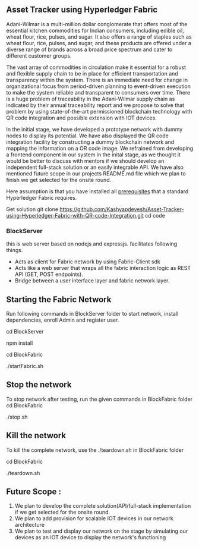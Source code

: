 ## Asset Tracker using Hyperledger Fabric 
Adani-Wilmar is a multi-million dollar conglomerate that offers most of the essential kitchen commodities for Indian consumers, 
including edible oil, wheat flour, rice, pulses, and sugar. It also offers a range of staples such as wheat flour, rice, pulses, and sugar, and these products are offered under a diverse range of brands across a broad price spectrum and cater to different customer groups.

The vast array of commodities in circulation make it essential for a robust and flexible supply chain to be in place for efficient transportation and transparency within the system.
There is an immediate need for change in organizational focus from period-driven planning to event-driven execution to make the system reliable and transparent to consumers over time. 
There is a huge problem of traceability in the Adani-Wilmar supply chain as indicated by their annual traceability report and we propose to solve that problem by using state-of-the-art permissioned blockchain technology with QR code integration and possible extension with IOT devices.

In the initial stage, we have developed a prototype network with dummy nodes to display its potential. 
We have also displayed the QR code integration facility by constructing a dummy blockchain network and mapping the information on a OR code image. We refrained from developing a frontend component in our system in the inital stage, as we thought it would be better to discuss with mentors if we should develop an independent full-stack solution or an easily integrable API. 
We have also mentioned future scope in our projects README.md file which we plan to finish we get selected for the onsite round.


Here assumption is that you have installed all [prerequisites](https://hyperledger-fabric.readthedocs.io/en/release-1.3/prereqs.html) that a standard Hyperledger Fabric requires.

Get solution
git clone https://github.com/Kashyapdevesh/Asset-Tracker-using-Hyperledger-Fabric-with-QR-code-Integration.git
cd code

### BlockServer
this is web server based on nodejs and expressjs. facilitates following things.
* Acts as client for Fabric network by using Fabric-Client sdk
* Acts like a web server that wraps all the fabric interaction logic as REST API (GET, POST endpoints).
* Bridge between a user interface layer and fabric network layer.

## Starting the Fabric Network
Run following commands in BlockServer folder to start network, install dependencies, enroll Admin and register user.


cd BlockServer

npm install

cd BlockFabric

./startFabric.sh



## Stop the network
To stop network after testing, run the given commands in BlockFabric folder
cd BlockFabric

./stop.sh

## Kill the network
To kill the complete network, use the ./teardown.sh in BlockFabric folder

cd BlockFabric

./teardown.sh

 
## Future Scope :
1) We plan to develop the complete solution(API/full-stack implementation if we get selected for the onsite round.
2) We plan to add provision for scalable IOT devices in our network architecture
3) We plan to test and display our network on the stage by simulating our devices as an IOT device to display the network's functioning
